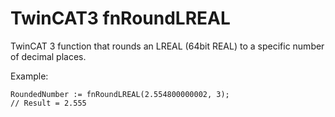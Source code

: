 # TwinCAT3 fnRoundLREAL
TwinCAT 3 function that rounds an LREAL (64bit REAL) to a specific number of decimal places.

Example:
```
RoundedNumber := fnRoundLREAL(2.554800000002, 3);
// Result = 2.555
```

